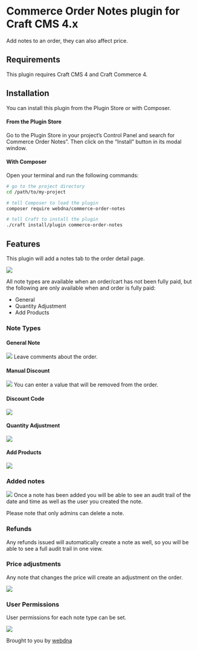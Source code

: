 # Commerce Order Notes plugin for Craft CMS 4.x

Add notes to an order, they can also affect price.

## Requirements

This plugin requires Craft CMS 4 and Craft Commerce 4.

## Installation

You can install this plugin from the Plugin Store or with Composer.

#### From the Plugin Store

Go to the Plugin Store in your project’s Control Panel and search for Commerce Order Notes”. Then click on the “Install” button in its modal window.

#### With Composer

Open your terminal and run the following commands:

```bash
# go to the project directory
cd /path/to/my-project

# tell Composer to load the plugin
composer require webdna/commerce-order-notes

# tell Craft to install the plugin
./craft install/plugin commerce-order-notes
```

## Features

This plugin will add a notes tab to the order detail page.

<img src="./resources/img/Screenshot-1.png" />

All note types are available when an order/cart has not been fully paid, but the following are only available when and order is fully paid:

-   General
-   Quantity Adjustment
-   Add Products

### Note Types

#### General Note

<img src="./resources/img/Screenshot-2.png" />
Leave comments about the order.

#### Manual Discount

<img src="./resources/img/Screenshot-3.png" />
You can enter a value that will be removed from the order.

#### Discount Code

<img src="./resources/img/Screenshot-4.png" />

#### Quantity Adjustment

<img src="./resources/img/Screenshot-5.png" />

#### Add Products

<img src="./resources/img/Screenshot-6.png" />

### Added notes

<img src="./resources/img/Screenshot-7.png" />
Once a note has been added you will be able to see an audit trail of the date and time as well as the user you created the note.

Please note that only admins can delete a note.

### Refunds

Any refunds issued will automatically create a note as well, so you will be able to see a full audit trail in one view.

### Price adjustments

Any note that changes the price will create an adjustment on the order.

<img src="./resources/img/Screenshot-8.png" />

### User Permissions

User permissions for each note type can be set.

<img src="./resources/img/Screenshot-9.png" />


Brought to you by [webdna](https://webdna.co.uk)
